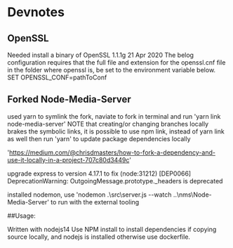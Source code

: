 # Devnotes

## OpenSSL

Needed install a binary of OpenSSL 1.1.1g  21 Apr 2020
The belog configuration requires that the full file and extension for the openssl.cnf file in the folder where openssl is, be set to the environment variable below.
SET OPENSSL_CONF=pathToConf

## Forked Node-Media-Server

used yarn to symlink the fork, naviate to fork in terminal and run 'yarn link node-media-server'
NOTE that creating/or changing branches locally brakes the symbolic links, it is possible to use npm link, instead of yarn link as well
then run 'yarn' to update package dependencies locally

'https://medium.com/@chrisdmasters/how-to-fork-a-dependency-and-use-it-locally-in-a-project-707c80d3449c'

upgrade express to version 4.17.1 to fix (node:31212) [DEP0066] DeprecationWarning: OutgoingMessage.prototype._headers is deprecated

installed nodemon, use 'nodemon .\src\server.js --watch ..\nms\Node-Media-Server\' to run with the external tooling 

##Usage:

Written with nodejs14
Use NPM install to install dependencies if copying source locally, and nodejs is installed otherwise use dockerfile.
